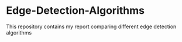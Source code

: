 # Edge-Detection-Algorithms
This repository contains my report comparing different edge detection algorithms
